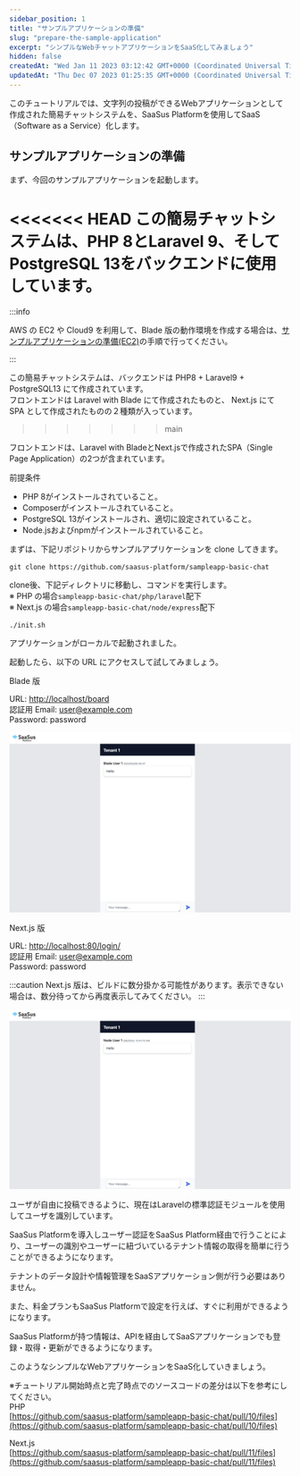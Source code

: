 ```yaml
---
sidebar_position: 1
title: "サンプルアプリケーションの準備"
slug: "prepare-the-sample-application"
excerpt: "シンプルなWebチャットアプリケーションをSaaS化してみましょう"
hidden: false
createdAt: "Wed Jan 11 2023 03:12:42 GMT+0000 (Coordinated Universal Time)"
updatedAt: "Thu Dec 07 2023 01:25:35 GMT+0000 (Coordinated Universal Time)"
---
```


このチュートリアルでは、文字列の投稿ができるWebアプリケーションとして作成された簡易チャットシステムを、SaaSus Platformを使用してSaaS（Software as a Service）化します。

## サンプルアプリケーションの準備

まず、今回のサンプルアプリケーションを起動します。

<<<<<<< HEAD
この簡易チャットシステムは、PHP 8とLaravel 9、そしてPostgreSQL 13をバックエンドに使用しています。
=======
:::info

AWS の EC2 や Cloud9 を利用して、Blade 版の動作環境を作成する場合は、[サンプルアプリケーションの準備(EC2)](https://docs.saasus.io/ja/docs/tutorial/prepare-the-sample-application-ec2/)の手順で行ってください。

:::

この簡易チャットシステムは、バックエンドは PHP8 + Laravel9 + PostgreSQL13 にて作成されています。  
フロントエンドは Laravel with Blade にて作成されたものと、 Next.js にて SPA として作成されたものの２種類が入っています。
>>>>>>> main

フロントエンドは、Laravel with BladeとNext.jsで作成されたSPA（Single Page Application）の2つが含まれています。

前提条件<br/>
- PHP 8がインストールされていること。<br/>
- Composerがインストールされていること。<br/>
- PostgreSQL 13がインストールされ、適切に設定されていること。<br/>
- Node.jsおよびnpmがインストールされていること。

まずは、下記リポジトリからサンプルアプリケーションを clone してきます。

```git
git clone https://github.com/saasus-platform/sampleapp-basic-chat
```

clone後、下記ディレクトリに移動し、コマンドを実行します。  
※ PHP の場合`sampleapp-basic-chat/php/laravel`配下  
※ Next.js の場合`sampleapp-basic-chat/node/express`配下

```shell
./init.sh
```

アプリケーションがローカルで起動されました。

起動したら、以下の URL にアクセスして試してみましょう。

Blade 版

URL: [http://localhost/board](http://localhost/board)<br/>
認証用 Email: [user@example.com](mailto:user@example.com)<br/>
Password: password

![サンプル](/ja/img/tutorial/prepare-the-sample-application/prepare-the-sample-application-01.png)

Next.js 版

URL: [http://localhost:80/login/](http://localhost:80/login/)<br/>
認証用 Email: [user@example.com](mailto:user@example.com)<br/>
Password: password

:::caution
Next.js 版は、ビルドに数分掛かる可能性があります。表示できない場合は、数分待ってから再度表示してみてください。
:::

![サンプル](/ja/img/tutorial/prepare-the-sample-application/prepare-the-sample-application-02.png)

ユーザが自由に投稿できるように、現在はLaravelの標準認証モジュールを使用してユーザを識別しています。

SaaSus Platformを導入しユーザー認証をSaaSus Platform経由で行うことにより、ユーザーの識別やユーザーに紐づいているテナント情報の取得を簡単に行うことができるようになります。

テナントのデータ設計や情報管理をSaaSアプリケーション側が行う必要はありません。

また、料金プランもSaaSus Platformで設定を行えば、すぐに利用ができるようになります。

SaaSus Platformが持つ情報は、APIを経由してSaaSアプリケーションでも登録・取得・更新ができるようになります。

このようなシンプルなWebアプリケーションをSaaS化していきましょう。

※チュートリアル開始時点と完了時点でのソースコードの差分は以下を参考にしてください。<br/>
PHP  
[https://github.com/saasus-platform/sampleapp-basic-chat/pull/10/files](https://github.com/saasus-platform/sampleapp-basic-chat/pull/10/files)

Next.js  
[https://github.com/saasus-platform/sampleapp-basic-chat/pull/11/files](https://github.com/saasus-platform/sampleapp-basic-chat/pull/11/files)
